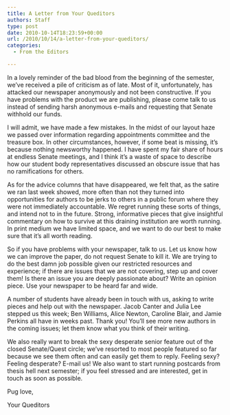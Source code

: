 ```yaml
---
title: A Letter from Your Queditors
authors: Staff
type: post
date: 2010-10-14T18:23:59+00:00
url: /2010/10/14/a-letter-from-your-queditors/
categories:
  - From the Editors

---
```

In a lovely reminder of the bad blood from the beginning of the semester, we’ve received a pile of criticism as of late. Most of it, unfortunately, has attacked our newspaper anonymously and not been constructive. If you have problems with the product we are publishing, please come talk to us instead of sending harsh anonymous e-mails and requesting that Senate withhold our funds.

I will admit, we have made a few mistakes. In the midst of our layout haze we passed over information regarding appointments committee and the treasure box. In other circumstances, however, if some beat is missing, it’s because nothing newsworthy happened. I have spent my fair share of hours at endless Senate meetings, and I think it’s a waste of space to describe how our student body representatives discussed an obscure issue that has no ramifications for others.

As for the advice columns that have disappeared, we felt that, as the satire we ran last week showed, more often than not they turned into opportunities for authors to be jerks to others in a public forum where they were not immediately accountable. We regret running these sorts of things, and intend not to in the future. Strong, informative pieces that give insightful commentary on how to survive at this draining institution are worth running. In print medium we have limited space, and we want to do our best to make sure that it’s all worth reading.

So if you have problems with your newspaper, talk to us. Let us know how we can improve the paper, do not request Senate to kill it. We are trying to do the best damn job possible given our restricted resources and experience; if there are issues that we are not covering, step up and cover them! Is there an issue you are deeply passionate about? Write an opinion piece. Use your newspaper to be heard far and wide.

A number of students have already been in touch with us, asking to write pieces and help out with the newspaper. Jacob Canter and Julia Lee stepped us this week; Ben Williams, Alice Newton, Caroline Blair, and Jamie Perkins all have in weeks past. Thank you! You’ll see more new authors in the coming issues; let them know what you think of their writing.

We also really want to break the sexy desperate senior feature out of the closed Senate/Quest circle; we’ve resorted to most people featured so far because we see them often and can easily get them to reply. Feeling sexy? Feeling desperate? E-mail us! We also want to start running postcards from thesis hell next semester; if you feel stressed and are interested, get in touch as soon as possible.

Pug love,
  
Your Queditors